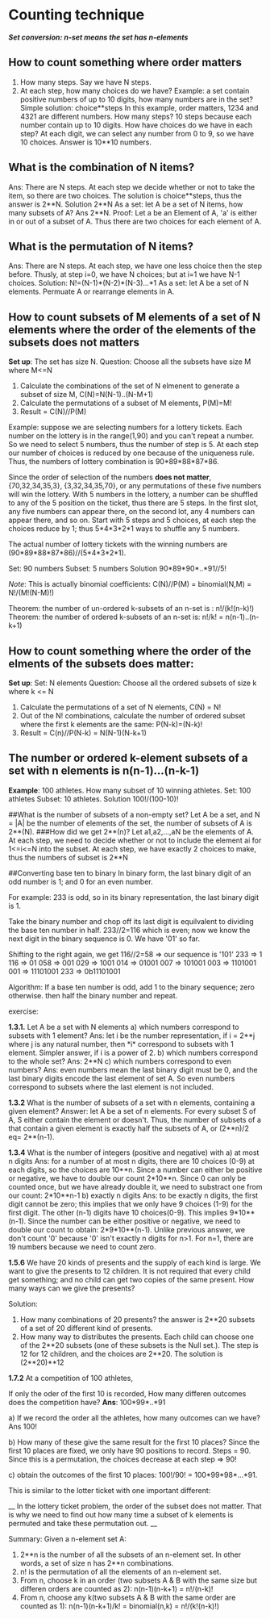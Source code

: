 # Counting technique

***Set conversion: n-set means the set has n-elements***

## How to count something where order matters
1. How many steps. Say we have N steps.
2. At each step, how many choices do we have?
Example: a set contain positive numbers of up to 10 digits, how many numbers are in the set?
 Simple solution: choice\*\*steps
In this example, order matters, 1234 and 4321 are different numbers.
How many steps? 10 steps because each number contain up to 10 digits.
How have choices do we have in each step? At each digit, we can select any number from 0 to 9, so we have 10 choices.
Answer is 10\*\*10 numbers.

## What is the combination of N items?
Ans:
There are N steps. At each step we decide whether or not to take the item, so there are two choices. The solution is choice\*\*steps, thus the answer is 2\*\*N.
Solution 2\*\*N
As a set: let A be a set of N items, how many subsets of A? Ans 2\*\*N.
Proof: Let a be an Element of A, 'a' is either in or out of a subset of A. Thus there are two choices for each element of A.

## What is the permutation of N items?
Ans:
There are N steps. At each step, we have one less choice then the step before. Thusly, at step i=0, we have N choices; but at i=1 we have N-1 choices.
Solution: N!=(N-1)\*(N-2)\*(N-3)...\*1
As a set: let A be a set of N elements. Permuate A or rearrange elements in A.


## How to count subsets of M elements of a set of N elements where the order of the elements of the subsets **does not** matters
**Set up**:
The set has size N.
Question: Choose all the subsets have size M where M<=N
1. Calculate the combinations of the set of N elmenent to generate a subset of size M, C(N)=N(N-1)..(N-M+1)
2. Calculate the permutations of a subset of M elements, P(M)=M!
3. Result = C(N)//P(M)


Example: suppose we are selecting numbers for a lottery tickets. Each number on the lottery is in the range(1,90) and you can't repeat a number. So we need to select 5 numbers, thus the number of step is 5. At each step our number of choices is reduced by one because of the uniqueness rule. Thus, the numbers of lottery combination is 90\*89\*88\*87\*86.

Since the order of selection of the numbers  **does not matter**, {70,32,34,35,3}, {3,32,34,35,70}, or any permutations of these five numbers will win the lottery. With 5 numbers in the lottery, a number can be shuffled to any of the 5 position on the ticket, thus there are 5 steps. In the first slot, any five numbers can appear there, on the second lot, any 4 numbers can appear there, and so on. Start with 5 steps and 5 choices, at each step the choices reduce by 1; thus 5\*4\*3\*2\*1 ways to shuffle any 5 numbers.

The actual number of lottery tickets with the winning numbers are (90\*89\*88\*87\*86)//(5\*4\*3\*2\*1).

Set: 90 numbers
Subset: 5 numbers
Solution 90\*89\*90\*..\*91//5!

*Note*: This is actually binomial coefficients: C(N)//P(M) = binomial(N,M) = N!/(M!(N-M)!)

Theorem: the number of un-ordered k-subsets of an n-set is : n!/(k!(n-k)!)
Theorem: the number of ordered k-subsets of an n-set is: n!/k! = n(n-1)..(n-k+1)

## How to count something where the order of the elments of the subsets does matter:
**Set up**:
Set: N elements
Question: Choose all the ordered subsets  of size k where k <= N
1. Calculate the permutations of a set of N elements, C(N) = N!
2. Out of the N! combinations, calculate the number of ordered subset where the first k elements are the same: P(N-k)=(N-k)!
3. Result = C(n)//P(N-k) = N(N-1)(N-k+1)

## The number or ordered k-element subsets of a set with n elements is n(n-1)...(n-k-1)
**Example**: 100 athletes. How many subset of 10 winning athletes.
Set: 100 athletes
Subset: 10 athletes.
Solution 100!/(100-10)!

##What is the number of subsets of a non-empty set?
Let A be a set, and N = |A| be the number of elements of the set, the number of subsets of A is 2\*\*(N).
###How did we get 2\*\*(n)?
Let a1,a2,...,aN be the elements of A. At each step, we need to decide whether or not to include the element ai for 1<=i<=N into the subset. At each step, we have exactly 2 choices to make, thus the numbers of subset is 2\*\*N


##Converting base ten to binary
In binary form, the last binary digit of an odd number is 1; and 0 for an even number.

For example: 233 is odd, so in its binary representation, the last binary digit is 1.

Take the binary number and chop off its last digit is equilvalent to dividing the base ten number in half. 233//2=116 which is even; now we know the next digit in the binary sequence is 0. We have '01' so far.

Shifting to the right again, we get 116//2=58 => our sequence is '101'
    233  =>  1
    116  =>  01
    058  =>  001
    029  =>  1001
    014  =>  01001
    007  =>  101001
    003  =>  1101001
    001  =>  11101001
233 => 0b11101001

Algorithm:
If a base ten number is odd, add 1 to the binary sequence; zero otherwise. then half the binary number and repeat.


exercise:

**1.3.1.** Let A be a set with N elements
a) which numbers correspond to subsets with 1 element? Ans: let i be the number representation, if i = 2\*\*j where j is any natural number, then \*i\* correspond to subsets with 1 element. Simpler answer, if i is a power of 2.
b) which numbers correspond to the whole set? Ans: 2\*\*N
c) which numbers correspond to even numbers? Ans: even numbers mean the last binary digit must be 0, and the last binary digits encode the last element of set A. So even numbers correspond to subsets where the last element is not included.

**1.3.2** What is the number of subsets of a set with n elements, containing a given element?
Answer: let A be a set of n elements. For every subset S of A, S either contain the element or doesn't. Thus, the number of subsets of a that contain a given element is exactly half the subsets of A, or (2\*\*n)/2 eq= 2\*\*(n-1).


**1.3.4** What is the number of integers (positive and negative) with
a) at most n digits
  Ans: for a number of at most n digits, there are 10 choices (0-9) at each digits, so the choices are 10\*\*n. Since a number can either be positive or negative, we have to double our count 2\*10\*\*n. Since 0 can only be counted once, but we have already double it, we need to substract one from our count: 2\*10\*\*n-1
b) exactly n digits
  Ans: to be exactly n digits, the first digit cannot be zero; this implies that we only have 9 choices (1-9) for the first digit. The other (n-1) digits have 10 choices(0-9). This implies 9\*10\*\*(n-1). Since the number can be either positive or negative, we need to double our count to obtain:
  2\*9\*10\*\*(n-1). Unlike previous answer, we don't count '0' because '0' isn't exactly n digits for n>1. For n=1, there are 19 numbers because we need to count zero.

**1.5.6** We have 20 kinds of presents and the supply of each kind is large. We want to give the presents to 12 children. It is not required that every child get something; and no child can get two copies of the same present. How many ways can we give the presents?

Solution:
1) How many combinations of 20 presents? the answer is 2\*\*20 subsets of a set of 20 different kind of presents.
2) How many way to distributes the presents. Each child can choose one of the 2\*\*20 subsets (one of these subsets is the Null set.). The step is 12 for 12 children, and the choices are 2\*\*20. The solution is (2\*\*20)\*\*12

**1.7.2**
At a competition of 100 athletes,

If only the oder of the first 10 is recorded, How many differen outcomes does the competition have? **Ans**: 100\*99\*..\*91

a) If we record the order all the athletes, how many outcomes can we have? Ans 100!

b) How many of these give the same result for the first 10 places?
Since the first 10 places are fixed, we only have 90 positions to record.
Steps = 90.
Since this is a permutation, the choices decrease at each step => 90!

c) obtain the outcomes of the first 10 places: 100!/90! = 100\*99\*98\*...\*91.

This is similar to the lotter ticket with one important different:

__ In the lottery ticket problem, the order of the subset does not matter. That is why we need to find out how many time a subset of k elements is permuted and take these permutation out. __


Summary:
Given a n-element set A:
1) 2\*\*n is the number of all the subsets of an n-element set. In other words, a set of size n has 2\*\*n combinations.
2) n! is the permutation of all the elements of an n-element set.
3) From n, choose k in an order (two subsets A & B with the same size but differen orders are counted as 2): n(n-1)(n-k+1) = n!/(n-k)!
3) From n, choose any k(two subsets A & B with the same order are counted as 1): n(n-1)(n-k+1)/k! = binomial(n,k) = n!/(k!(n-k)!)

